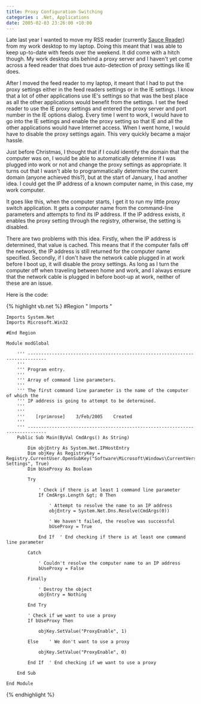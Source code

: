 ```yaml
---
title: Proxy Configuration Switching
categories : .Net, Applications
date: 2005-02-03 23:26:00 +10:00
---
```


Late last year I wanted to move my RSS reader (currently [Sauce Reader][0]) from my work desktop to my laptop. Doing this meant that I was able to keep up-to-date with feeds over the weekend. It did come with a hitch though. My work desktop sits behind a proxy server and I haven't yet come across a feed reader that does true auto-detection of proxy settings like IE does. 

After I moved the feed reader to my laptop, it meant that I had to put the proxy settings either in the feed readers settings or in the IE settings. I know that a lot of other applications use IE's settings so that was the best place as all the other applications would benefit from the settings. I set the feed reader to use the IE proxy settings and entered the proxy server and port number in the IE options dialog. Every time I went to work, I would have to go into the IE settings and enable the proxy setting so that IE and all the other applications would have Internet access. When I went home, I would have to disable the proxy settings again. This very quickly became a major hassle. 

Just before Christmas, I thought that if I could identify the domain that the computer was on, I would be able to automatically determine if I was plugged into work or not and change the proxy settings as appropriate. It turns out that I wasn't able to programmatically determine the current domain (anyone achieved this?), but at the start of January, I had another idea. I could get the IP address of a known computer name, in this case, my work computer.

It goes like this, when the computer starts, I get it to run my little proxy switch application. It gets a computer name from the command-line parameters and attempts to find its IP address. If the IP address exists, it enables the proxy setting through the registry, otherwise, the setting is disabled. 

There are two problems with this idea. Firstly, when the IP address is determined, that value is cached. This means that if the computer falls off the network, the IP address is still returned for the computer name specified. Secondly, if I don't have the network cable plugged in at work before I boot up, it will disable the proxy settings. As long as I turn the computer off when traveling between home and work, and I always ensure that the network cable is plugged in before boot-up at work, neither of these are an issue.

Here is the code:

{% highlight vb.net %}
    #Region " Imports "
     
    Imports System.Net
    Imports Microsoft.Win32
     
    #End Region
     
    Module modGlobal
     
        ''' -----------------------------------------------------------------------------
        ''' 
        ''' Program entry.
        ''' 
        ''' Array of command line parameters.
        ''' 
        ''' The first command line parameter is the name of the computer of which the 
        ''' IP address is going to attempt to be determined.
        ''' 
        ''' 
        '''    [rprimrose]    3/Feb/2005    Created
        ''' 
        ''' -----------------------------------------------------------------------------
        Public Sub Main(ByVal CmdArgs() As String)
     
            Dim objEntry As System.Net.IPHostEntry
            Dim objKey As RegistryKey = Registry.CurrentUser.OpenSubKey("Software\Microsoft\Windows\CurrentVersion\Internet Settings", True)
            Dim bUseProxy As Boolean
     
            Try
     
                ' Check if there is at least 1 command line parameter
                If CmdArgs.Length &gt; 0 Then
     
                    ' Attempt to resolve the name to an IP address
                    objEntry = System.Net.Dns.Resolve(CmdArgs(0))
     
                    ' We haven't failed, the resolve was successful
                    bUseProxy = True
     
                End If  ' End checking if there is at least one command line parameter
     
            Catch
     
                ' Couldn't resolve the computer name to an IP address
                bUseProxy = False
     
            Finally
     
                ' Destroy the object
                objEntry = Nothing
     
            End Try
     
            ' Check if we want to use a proxy
            If bUseProxy Then
     
                objKey.SetValue("ProxyEnable", 1)
     
            Else    ' We don't want to use a proxy
     
                objKey.SetValue("ProxyEnable", 0)
     
            End If  ' End checking if we want to use a proxy
     
        End Sub
     
    End Module
{% endhighlight %}

[0]: http://www.synop.com/Products/SauceReader/
